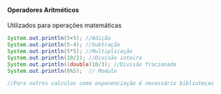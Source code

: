 #### Operadores Aritméticos

Utilizados para operações matemáticas

```java
System.out.println(5+5); //Adição
System.out.println(5-4); //Subtração
System.out.println(5*5); //Multiplicação
System.out.println(10/2); //Divisão inteira
System.out.println((double)10/3); //Divisão fracionada
System.out.println(6%5);  // Modulo

//Para outros calculos como exponenciação é necessário bibliotecas
```